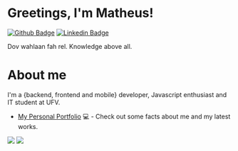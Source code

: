 # Greetings, I'm Matheus! 
[![Github Badge](https://img.shields.io/badge/-Github-000?style=flat-square&logo=Github&logoColor=white&link=https://github.com/matheusluizn)](https://github.com/matheusluizn)
[![Linkedin Badge](https://img.shields.io/badge/-LinkedIn-blue?style=flat-square&logo=Linkedin&logoColor=white&link=https://www.linkedin.com/in/matheusluizn/)](https://www.linkedin.com/in/matheusluizn/)

Dov wahlaan fah rel. Knowledge above all.

# About me
I'm a {backend, frontend and mobile} developer, Javascript enthusiast and IT student at UFV.

- [My Personal Portfolio](https://fagnerpsantos.dev/) 💻 - Check out some facts about me and my latest works.

<img src="https://github-readme-stats.vercel.app/api?username=matheusluizn&show_icons=true&theme=midnight-purple">

<img src="https://github-readme-stats.vercel.app/api/top-langs/?username=matheusluizn&layout=compact&theme=midnight-purple">





